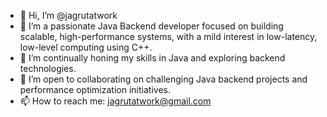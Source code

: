 - 👋 Hi, I’m @jagrutatwork
- 👀 I’m a passionate Java Backend developer focused on building scalable, high-performance systems, with a mild interest in low-latency, low-level computing using C++.
- 🌱 I’m continually honing my skills in Java and exploring backend technologies.
- 💞️ I’m open to collaborating on challenging Java backend projects and performance optimization initiatives.
- 📫 How to reach me: jagrutatwork@gmail.com

<!---
jagrutatwork/jagrutatwork is a ✨ special ✨ repository because its `README.md` (this file) appears on your GitHub profile.
You can click the Preview link to take a look at your changes.
--->
